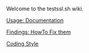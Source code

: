 Welcome to the testssl.sh wiki.

[Usage: Documentation](Usage-Documentation)

[Findings: HowTo Fix them](Findings-and-HowTo-Fix-them)

[Coding Style](Coding-Style)




